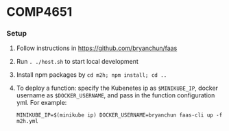 # COMP4651

### Setup

1. Follow instructions in https://github.com/bryanchun/faas
2. Run `. ./host.sh` to start local development
3. Install npm packages by `cd m2h; npm install; cd ..`
4. To deploy a function: specify the Kubenetes ip as `$MINIKUBE_IP`, docker username as `$DOCKER_USERNAME`, and pass in the function configuration yml. For example:

    `MINIKUBE_IP=$(minikube ip) DOCKER_USERNAME=bryanchun faas-cli up -f m2h.yml`